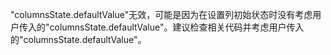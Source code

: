 "columnsState.defaultValue"无效，可能是因为在设置列初始状态时没有考虑用户传入的"columnsState.defaultValue"。建议检查相关代码并考虑用户传入的"columnsState.defaultValue"。
